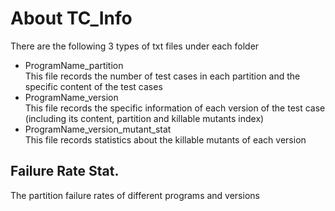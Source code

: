 # About TC_Info
There are the following 3 types of txt files under each folder
- ProgramName_partition  
This file records the number of test cases in each partition and the specific content of the test cases
- ProgramName_version  
This file records the specific information of each version of the test case (including its content, partition and killable mutants index)
- ProgramName_version_mutant_stat  
This file records statistics about the killable mutants of each version  

## Failure Rate Stat.
The partition failure rates of different programs and versions
